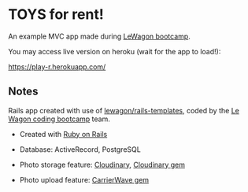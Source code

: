 # TOYS for rent!
An example MVC app made during [LeWagon bootcamp](https://www.lewagon.com/).

You may access live version on heroku (wait for the app to load!):

https://play-r.herokuapp.com/

## Notes
Rails app created with use of [lewagon/rails-templates](https://github.com/lewagon/rails-templates), coded by the [Le Wagon coding bootcamp](https://www.lewagon.com) team.

* Created with [Ruby on Rails](https://rubyonrails.org/)

* Database: ActiveRecord, PostgreSQL

* Photo storage feature: [Cloudinary](https://cloudinary.com/), [Cloudinary gem](https://github.com/cloudinary/cloudinary_gem)

* Photo upload feature: [CarrierWave gem](https://github.com/carrierwaveuploader/carrierwave)
